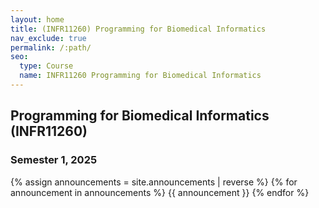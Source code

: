 ```yaml
---
layout: home
title: (INFR11260) Programming for Biomedical Informatics
nav_exclude: true
permalink: /:path/
seo:
  type: Course
  name: INFR11260 Programming for Biomedical Informatics
---
```


## Programming for Biomedical Informatics (INFR11260)

### Semester 1, 2025



{% assign announcements = site.announcements | reverse %}
{% for announcement in announcements %}
{{ announcement }}
{% endfor %}